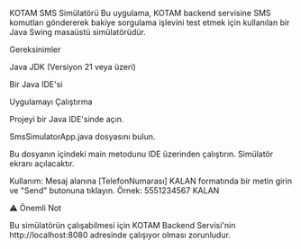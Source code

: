 KOTAM SMS Simülatörü
Bu uygulama, KOTAM backend servisine SMS komutları göndererek bakiye sorgulama işlevini test etmek için kullanılan bir Java Swing masaüstü simülatörüdür.

Gereksinimler

Java JDK (Versiyon 21 veya üzeri)

Bir Java IDE'si 

Uygulamayı Çalıştırma

Projeyi bir Java IDE'sinde açın.

SmsSimulatorApp.java dosyasını bulun.

Bu dosyanın içindeki main metodunu IDE üzerinden çalıştırın. Simülatör ekranı açılacaktır.

Kullanım:
Mesaj alanına [TelefonNumarası] KALAN formatında bir metin girin ve "Send" butonuna tıklayın.
Örnek: 5551234567 KALAN

⚠️ Önemli Not

Bu simülatörün çalışabilmesi için KOTAM Backend Servisi'nin http://localhost:8080 adresinde çalışıyor olması zorunludur.

